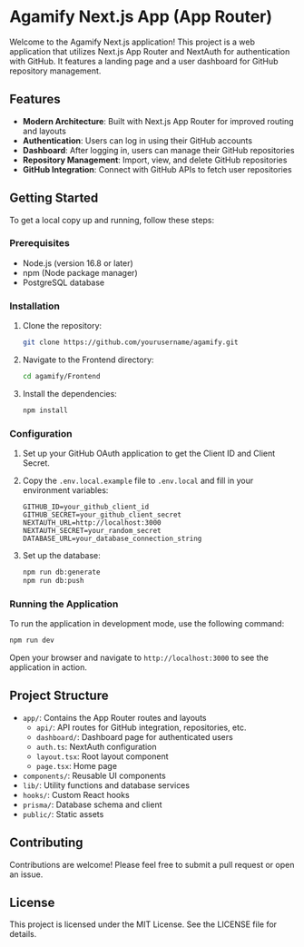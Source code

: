 # Agamify Next.js App (App Router)

Welcome to the Agamify Next.js application! This project is a web application that utilizes Next.js App Router and NextAuth for authentication with GitHub. It features a landing page and a user dashboard for GitHub repository management.

## Features

- **Modern Architecture**: Built with Next.js App Router for improved routing and layouts
- **Authentication**: Users can log in using their GitHub accounts
- **Dashboard**: After logging in, users can manage their GitHub repositories
- **Repository Management**: Import, view, and delete GitHub repositories
- **GitHub Integration**: Connect with GitHub APIs to fetch user repositories

## Getting Started

To get a local copy up and running, follow these steps:

### Prerequisites

- Node.js (version 16.8 or later)
- npm (Node package manager)
- PostgreSQL database

### Installation

1. Clone the repository:
   ```bash
   git clone https://github.com/yourusername/agamify.git
   ```

2. Navigate to the Frontend directory:
   ```bash
   cd agamify/Frontend
   ```

3. Install the dependencies:
   ```bash
   npm install
   ```

### Configuration

1. Set up your GitHub OAuth application to get the Client ID and Client Secret.
2. Copy the `.env.local.example` file to `.env.local` and fill in your environment variables:
   ```
   GITHUB_ID=your_github_client_id
   GITHUB_SECRET=your_github_client_secret
   NEXTAUTH_URL=http://localhost:3000
   NEXTAUTH_SECRET=your_random_secret
   DATABASE_URL=your_database_connection_string
   ```

3. Set up the database:
   ```bash
   npm run db:generate
   npm run db:push
   ```

### Running the Application

To run the application in development mode, use the following command:

```bash
npm run dev
```

Open your browser and navigate to `http://localhost:3000` to see the application in action.

## Project Structure

- `app/`: Contains the App Router routes and layouts
  - `api/`: API routes for GitHub integration, repositories, etc.
  - `dashboard/`: Dashboard page for authenticated users
  - `auth.ts`: NextAuth configuration
  - `layout.tsx`: Root layout component
  - `page.tsx`: Home page
- `components/`: Reusable UI components
- `lib/`: Utility functions and database services
- `hooks/`: Custom React hooks
- `prisma/`: Database schema and client
- `public/`: Static assets

## Contributing

Contributions are welcome! Please feel free to submit a pull request or open an issue.

## License

This project is licensed under the MIT License. See the LICENSE file for details.